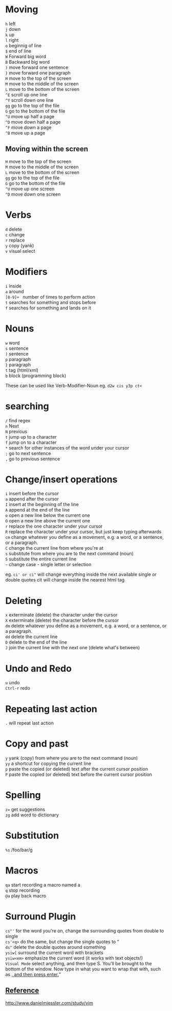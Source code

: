 Moving
======

`h` left  
`j` down  
`k` up  
`l` right  
`o` beginnig of line  
`$` end of line  
`W` Forward big word  
`B` Backward big word  
`)` move forward one sentence  
`}` move forward one paragraph  
`H` move to the top of the screen  
`M` move to the middle of the screen  
`L` move to the bottom of the screen  
`^E` scroll up one line  
`^Y` scroll down one line  
`gg` go to the top of the file  
`G` go to the bottom of the file  
`^U` move up half a page  
`^D` move down half a page  
`^F` move down a page  
`^B` move up a page  

Moving within the screen
------------------------

`H` move to the top of the screen  
`M` move to the middle of the screen  
`L` move to the bottom of the screen  
`gg` go to the top of the file  
`G` go to the bottom of the file  
`^U` move up one screen  
`^D` move down one screen  

Verbs
=====

`d` delete  
`c` change  
`r` replace  
`y` copy (yank)  
`v` visual select  

Modifiers
=========

`i` inside  
`a` around  
`[0-9]+ ` number of times to perform action  
`t` searches for something and stops before  
`f` searches for something and lands on it  

Nouns
=====

`w` word  
`s` sentence  
`)` sentence  
`p` paragraph  
`}` paragraph  
`t` tag (html/xml)   
`b` block (programming block)  

These can be used like Verb-Modifier-Noun eg. `d2w cis y3p ct<`


searching
=========

`/` find regex  
`n` Next  
`N` previous  
`t` jump up to a character  
`f` jump on to a character  
`*` search for other instances of the word under your cursor  
`;` go to next sentence  
`,` go to previous sentence  


Change/insert operations
========================

`i` insert before the cursor  
`a` append after the cursor  
`I` insert at the beginning of the line  
`A` append at the end of the line  
`o` open a new line below the current one  
`O` open a new line above the current one  
`r` replace the one character under your cursor  
`R` replace the character under your cursor, but just keep typing afterwards  
`cm` change whatever you define as a movement, e.g. a word, or a sentence, or a paragraph.  
`C` change the current line from where you're at  
`s` substitute from where you are to the next command (noun)  
`S` substitute the entire current line  
`~` change case - single letter or selection  

eg. `ci' or ci"` will change everything inside the next available single or double quotes
    cit will change inside the nearest html tag  

Deleting
========

`x` exterminate (delete) the character under the cursor  
`X` exterminate (delete) the character before the cursor  
`dm` delete whatever you define as a movement, e.g. a word, or a sentence, or a paragraph.  
`dd` delete the current line  
`D` delete to the end of the line  
`J` join the current line with the next one (delete what's between)  

Undo and Redo
=============

`u` undo  
`Ctrl-r` redo  

Repeating last action
=====================

`.` will repeat last action  

Copy and past
=============

`y` yank (copy) from where you are to the next command (noun)  
`yy` a shortcut for copying the current line  
`p` paste the copied (or deleted) text after the current cursor position  
`P` paste the copied (or deleted) text before the current cursor position  

Spelling
========

`z=` get suggestions  
`zg` add word to dictionary  

Substitution
============

`%s` /foo/bar/g  

Macros
=====

`qa` start recording a macro named a  
`q` stop recording  
`@a` play back macro  

Surround Plugin
===============

`cs"'` for the word you're on, change the surrounding quotes from double to single  
`cs'<q>` do the same, but change the single quotes to <q>  
`ds"` delete the double quotes around something  
`ysiw[` surround the current word with brackets  
`ysiw<em>` emphasize the current word (it works with text objects!)   
`Visual Mode` select anything, and then type S. You'll be brought to the bottom of the window. Now type in what you want to wrap that with, such as <a href="/images">, and then press enter.  


Reference
---------

http://www.danielmiessler.com/study/vim

